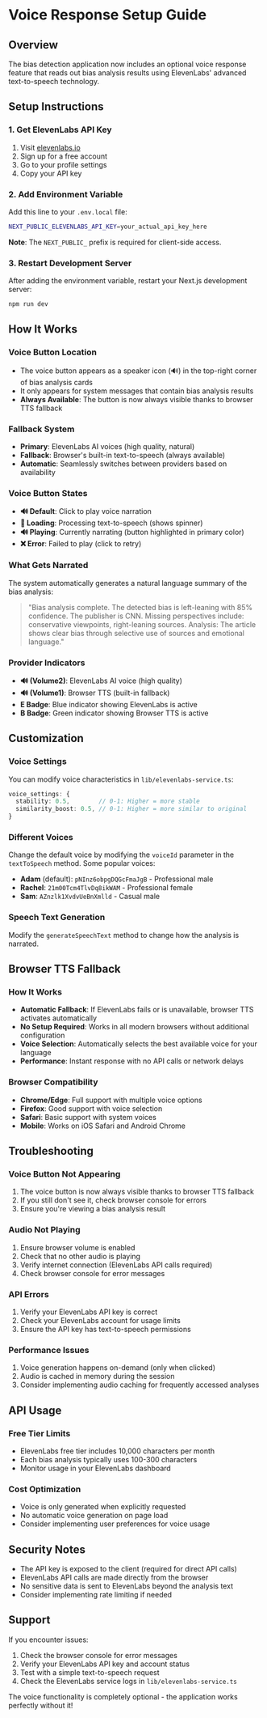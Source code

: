 # Voice Response Setup Guide

## Overview

The bias detection application now includes an optional voice response feature that reads out bias analysis results using ElevenLabs' advanced text-to-speech technology.

## Setup Instructions

### 1. Get ElevenLabs API Key

1. Visit [elevenlabs.io](https://elevenlabs.io)
2. Sign up for a free account
3. Go to your profile settings
4. Copy your API key

### 2. Add Environment Variable

Add this line to your `.env.local` file:

```bash
NEXT_PUBLIC_ELEVENLABS_API_KEY=your_actual_api_key_here
```

**Note**: The `NEXT_PUBLIC_` prefix is required for client-side access.

### 3. Restart Development Server

After adding the environment variable, restart your Next.js development server:

```bash
npm run dev
```

## How It Works

### Voice Button Location
- The voice button appears as a speaker icon (🔊) in the top-right corner of bias analysis cards
- It only appears for system messages that contain bias analysis results
- **Always Available**: The button is now always visible thanks to browser TTS fallback

### Fallback System
- **Primary**: ElevenLabs AI voices (high quality, natural)
- **Fallback**: Browser's built-in text-to-speech (always available)
- **Automatic**: Seamlessly switches between providers based on availability

### Voice Button States
- **🔊 Default**: Click to play voice narration
- **🔄 Loading**: Processing text-to-speech (shows spinner)
- **🔊 Playing**: Currently narrating (button highlighted in primary color)
- **❌ Error**: Failed to play (click to retry)

### What Gets Narrated
The system automatically generates a natural language summary of the bias analysis:

> "Bias analysis complete. The detected bias is left-leaning with 85% confidence. The publisher is CNN. Missing perspectives include: conservative viewpoints, right-leaning sources. Analysis: The article shows clear bias through selective use of sources and emotional language."

### Provider Indicators
- **🔊 (Volume2)**: ElevenLabs AI voice (high quality)
- **🔊 (Volume1)**: Browser TTS (built-in fallback)
- **E Badge**: Blue indicator showing ElevenLabs is active
- **B Badge**: Green indicator showing Browser TTS is active

## Customization

### Voice Settings
You can modify voice characteristics in `lib/elevenlabs-service.ts`:

```typescript
voice_settings: {
  stability: 0.5,        // 0-1: Higher = more stable
  similarity_boost: 0.5, // 0-1: Higher = more similar to original
}
```

### Different Voices
Change the default voice by modifying the `voiceId` parameter in the `textToSpeech` method. Some popular voices:

- **Adam** (default): `pNInz6obpgDQGcFmaJgB` - Professional male
- **Rachel**: `21m00Tcm4TlvDq8ikWAM` - Professional female
- **Sam**: `AZnzlk1XvdvUeBnXmlld` - Casual male

### Speech Text Generation
Modify the `generateSpeechText` method to change how the analysis is narrated.

## Browser TTS Fallback

### How It Works
- **Automatic Fallback**: If ElevenLabs fails or is unavailable, browser TTS activates automatically
- **No Setup Required**: Works in all modern browsers without additional configuration
- **Voice Selection**: Automatically selects the best available voice for your language
- **Performance**: Instant response with no API calls or network delays

### Browser Compatibility
- **Chrome/Edge**: Full support with multiple voice options
- **Firefox**: Good support with voice selection
- **Safari**: Basic support with system voices
- **Mobile**: Works on iOS Safari and Android Chrome

## Troubleshooting

### Voice Button Not Appearing
1. The voice button is now always visible thanks to browser TTS fallback
2. If you still don't see it, check browser console for errors
3. Ensure you're viewing a bias analysis result

### Audio Not Playing
1. Ensure browser volume is enabled
2. Check that no other audio is playing
3. Verify internet connection (ElevenLabs API calls required)
4. Check browser console for error messages

### API Errors
1. Verify your ElevenLabs API key is correct
2. Check your ElevenLabs account for usage limits
3. Ensure the API key has text-to-speech permissions

### Performance Issues
1. Voice generation happens on-demand (only when clicked)
2. Audio is cached in memory during the session
3. Consider implementing audio caching for frequently accessed analyses

## API Usage

### Free Tier Limits
- ElevenLabs free tier includes 10,000 characters per month
- Each bias analysis typically uses 100-300 characters
- Monitor usage in your ElevenLabs dashboard

### Cost Optimization
- Voice is only generated when explicitly requested
- No automatic voice generation on page load
- Consider implementing user preferences for voice usage

## Security Notes

- The API key is exposed to the client (required for direct API calls)
- ElevenLabs API calls are made directly from the browser
- No sensitive data is sent to ElevenLabs beyond the analysis text
- Consider implementing rate limiting if needed

## Support

If you encounter issues:

1. Check the browser console for error messages
2. Verify your ElevenLabs API key and account status
3. Test with a simple text-to-speech request
4. Check the ElevenLabs service logs in `lib/elevenlabs-service.ts`

The voice functionality is completely optional - the application works perfectly without it!
